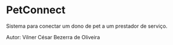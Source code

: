 # PetConnect
Sistema para conectar um dono de pet a um prestador de serviço.

Autor: Vilner César Bezerra de Oliveira
